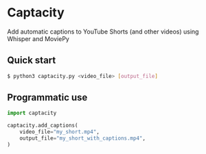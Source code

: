 # Captacity

Add automatic captions to YouTube Shorts (and other videos) using Whisper and MoviePy

## Quick start

```bash
$ python3 captacity.py <video_file> [output_file]
```

## Programmatic use

```python
import captacity

captacity.add_captions(
    video_file="my_short.mp4",
    output_file="my_short_with_captions.mp4",
)
```
